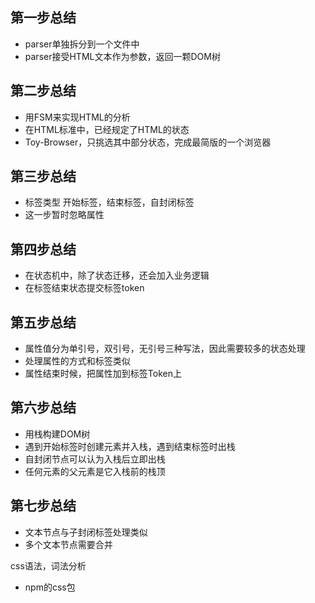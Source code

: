 ## 第一步总结
  - parser单独拆分到一个文件中
  - parser接受HTML文本作为参数，返回一颗DOM树

## 第二步总结
  - 用FSM来实现HTML的分析
  - 在HTML标准中，已经规定了HTML的状态
  - Toy-Browser，只挑选其中部分状态，完成最简版的一个浏览器

## 第三步总结
  - 标签类型 开始标签，结束标签，自封闭标签
  - 这一步暂时忽略属性

## 第四步总结
  - 在状态机中，除了状态迁移，还会加入业务逻辑
  - 在标签结束状态提交标签token

## 第五步总结
  - 属性值分为单引号，双引号，无引号三种写法，因此需要较多的状态处理
  - 处理属性的方式和标签类似
  - 属性结束时候，把属性加到标签Token上

## 第六步总结
  - 用栈构建DOM树
  - 遇到开始标签时创建元素并入栈，遇到结束标签时出栈
  - 自封闭节点可以认为入栈后立即出栈
  - 任何元素的父元素是它入栈前的栈顶

## 第七步总结
  - 文本节点与子封闭标签处理类似
  - 多个文本节点需要合并




css语法，词法分析
  - npm的css包
  